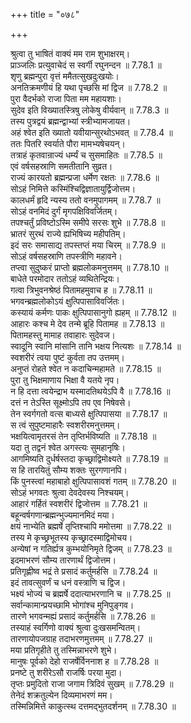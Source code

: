 +++
title = "०७८"

+++


  
श्रुत्वा तु भाषितं वाक्यं मम राम शुभाक्षरम्।  
प्राञ्जलिः प्रत्युवाचेदं स स्वर्गी रघुनन्दन ॥ 7.78.1 ॥   
शृणु ब्रह्मन्पुरा वृत्तं ममैतत्सुखदुःखयोः।  
अनतिक्रमणीयं हि यथा पृच्छसि मां द्विज ॥ 7.78.2 ॥   
पुरा वैदर्भको राजा पिता मम महायशाः।  
सुदेव इति विख्यातस्त्रिषु लोकेषु वीर्यवान् ॥ 7.78.3 ॥   
तस्य पुत्रद्वयं ब्रह्मन्द्वाभ्यां स्त्रीभ्यामजायत।  
अहं श्वेत इति ख्यातो यवीयान्सुरथोऽभवत् ॥ 7.78.4 ॥   
ततः पितरि स्वर्याते पौरा मामभ्यषेचयन्।  
तत्राहं कृतवान्राज्यं धर्म्यं च सुसमाहितः ॥ 7.78.5 ॥   
एवं वर्षसहस्राणि समतीतानि सुव्रत।  
राज्यं कारयतो ब्रह्मन्प्रजा धर्मेण रक्षतः ॥ 7.78.6 ॥   
सोऽहं निमित्ते कस्मिंश्चिद्विज्ञातायुर्द्विजोत्तम।  
कालधर्मं हृदि न्यस्य ततो वनमुपागमम् ॥ 7.78.7 ॥   
सोऽहं वनमिदं दुर्गं मृगपक्षिविवर्जितम्।  
तपश्चर्तुं प्रविष्टोऽस्मि समीपे सरसः शुभे ॥ 7.78.8 ॥   
भ्रातरं सुरथं राज्ये ह्यभिषिच्य महीपतिम्।  
इदं सरः समासाद्य तपस्तप्तं मया चिरम् ॥ 7.78.9 ॥   
सोऽहं वर्षसहस्राणि तपस्त्रीणि महावने।  
तप्त्वा सुदुष्करं प्राप्तो ब्रह्मलोकमनुत्तमम् ॥ 7.78.10 ॥   
बाधेते परमोदार ततोऽहं व्यथितेन्द्रियः।  
गत्वा त्रिभुवनश्रेष्ठं पितामहमुवाच ह ॥ 7.78.11 ॥   
भगवन्ब्रह्मलोकोऽयं क्षुत्पिपासाविवर्जितः।  
कस्यायं कर्मणः पाकः क्षुत्पिपासानुगो ह्यहम् ॥ 7.78.12 ॥   
आहारः कश्च मे देव तन्मे ब्रूहि पितामह ॥ 7.78.13 ॥   
पितामहस्तु मामाह तवाहारः सुदेवज।  
स्वादूनि स्वानि मांसानि तानि भक्षय नित्यशः ॥ 7.78.14 ॥   
स्वशरीरं त्वया पुष्टं कुर्वता तप उत्तमम्।  
अनुप्तं रोहते श्वेत न कदाचिन्महामते ॥ 7.78.15 ॥   
पुरा तु भिक्षमाणाय भिक्षा वै यतये नृप।  
न हि दत्ता त्वयेन्द्राभ यस्मादतिथयेऽपि वै ॥ 7.78.16 ॥   
दत्तं न तेऽस्ति सूक्ष्मोऽपि तप एव निषेवसे।  
तेन स्वर्गगतो वत्स बाध्यसे क्षुत्पिपासया ॥ 7.78.17 ॥   
स त्वं सुपुष्टमाहारैः स्वशरीरमनुत्तमम्।  
भक्षयित्वामृतरसं तेन तृप्तिर्भविष्यति ॥ 7.78.18 ॥   
यदा तु तद्वनं श्वेत अगस्त्यः सुमहानृषिः।  
आगमिष्यति दुर्धर्षस्तदा कृच्छ्राद्विमोक्ष्यते ॥ 7.78.19 ॥   
स हि तारयितुं सौम्य शक्तः सुरगणानपि।  
किं पुनस्त्वां महाबाहो क्षुत्पिपासावशं गतम् ॥ 7.78.20 ॥   
सोऽहं भगवतः श्रुत्वा देवदेवस्य निश्चयम्।  
आहारं गर्हितं स्वशरीरं द्विजोत्तम ॥ 7.78.21 ॥   
बहून्वर्षगणान्ब्रह्मन्भुज्यमानमिदं मया।  
क्षयं नाभ्येति ब्रह्मर्षे तृप्तिश्चापि ममोत्तमा ॥ 7.78.22 ॥   
तस्य मे कृच्छ्रभूतस्य कृच्छ्रादस्माद्विमोचय।  
अन्येषां न गतिर्ह्यत्र कुम्भयोनिमृते द्विजम् ॥ 7.78.23 ॥   
इदमाभरणं सौम्य तारणार्थं द्विजोत्तम।  
प्रतिगृह्णीष्व भद्रं ते प्रसादं कर्तुमर्हसि ॥ 7.78.24 ॥   
इदं तावत्सुवर्णं च धनं वस्त्राणि च द्विज।  
भक्ष्यं भोज्यं च ब्रह्मर्षे ददात्याभरणानि च ॥ 7.78.25 ॥   
सर्वान्कामान्प्रयच्छामि भोगांश्च मुनिपुङ्गव।  
तारणे भगवन्मह्यं प्रसादं कर्तुमर्हसि ॥ 7.78.26 ॥   
तस्याहं स्वर्गिणो वाक्यं श्रुत्वा दुःखसमन्वितम्।  
तारणायोपजग्राह तदाभरणमुत्तमम् ॥ 7.78.27 ॥   
मया प्रतिगृहीते तु तस्मिन्नाभरणे शुभे।  
मानुषः पूर्वको देहो राजर्षेर्विननाश ह ॥ 7.78.28 ॥   
प्रनष्टे तु शरीरेऽसौ राजर्षिः परया मुदा।  
तृप्तः प्रमुदितो राजा जगाम त्रिदिवं सुखम् ॥ 7.78.29 ॥   
तेनेदं शक्रतुल्येन दिव्यमाभरणं मम।  
तस्मिन्निमित्ते काकुत्स्थ दत्तमद्भुतदर्शनम् ॥ 7.78.30 ॥   

